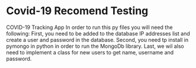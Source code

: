 # Covid-19 Recomend Testing
COVID-19 Tracking App
In order to run this py files you will need the following:
First, you need to be added to the database IP addresses list and create a user and password in the database.
Second, you need tp install in pymongo in python in order to run the MongoDb library.
Last, we wil also need to implement a class for new users to get name, username and password. 
